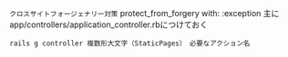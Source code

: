 `クロスサイトフォージェナリー対策`
protect_from_forgery with: :exception
主にapp/controllers/application_controller.rbにつけておく


`rails g controller 複数形大文字（StaticPages）　必要なアクション名`
